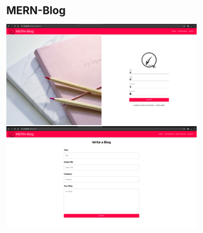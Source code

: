 # MERN-Blog
![alt text](frontend/src/assets/signup.png)
![alt text](frontend/src/assets/writeBlog.png)